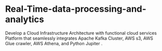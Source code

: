 # Real-Time-data-processing-and-analytics
Develop a Cloud Infrastructure Architecture with functional cloud services Platform that seamlessly integrates Apache Kafka Cluster, AWS s3, AWS Glue crawler, AWS Athena, and Python Jupiter .
